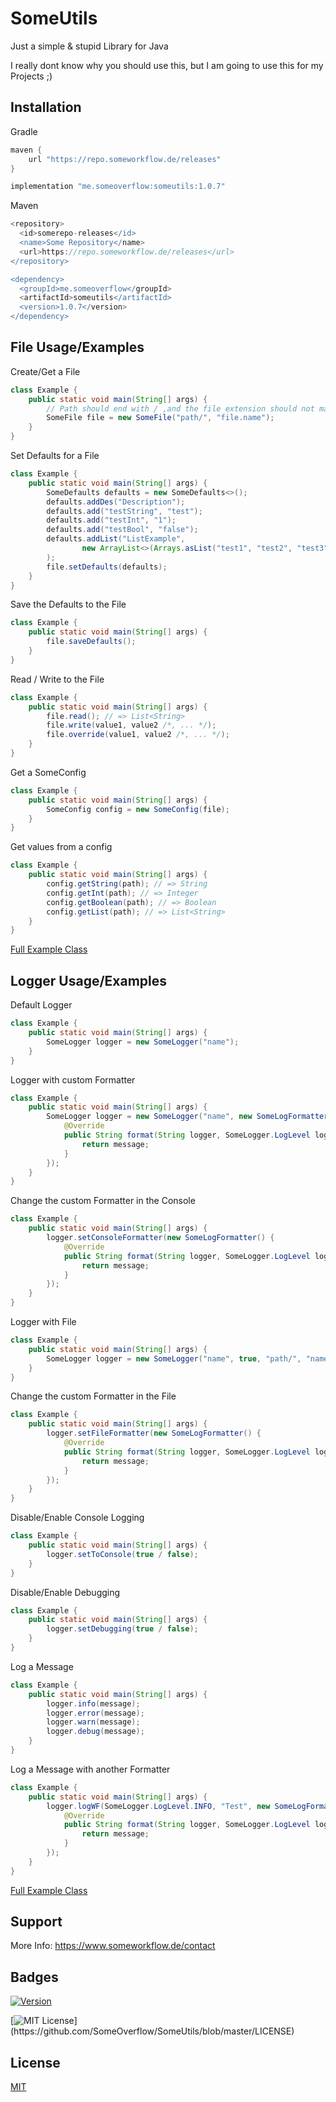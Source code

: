 # SomeUtils

Just a simple & stupid Library for Java

I really dont know why you should use this,
but I am going to use this for my Projects ;)

## Installation

Gradle
```gradle
maven {
    url "https://repo.someworkflow.de/releases"
}

implementation "me.someoverflow:someutils:1.0.7"
```

Maven
```gradle
<repository>
  <id>somerepo-releases</id>
  <name>Some Repository</name>
  <url>https://repo.someworkflow.de/releases</url>
</repository>

<dependency>
  <groupId>me.someoverflow</groupId>
  <artifactId>someutils</artifactId>
  <version>1.0.7</version>
</dependency>
```
    
## File Usage/Examples

Create/Get a File
```java
class Example {
    public static void main(String[] args) {
        // Path should end with / ,and the file extension should not matter
        SomeFile file = new SomeFile("path/", "file.name");
    }
}
```

Set Defaults for a File
```java
class Example {
    public static void main(String[] args) {
        SomeDefaults defaults = new SomeDefaults<>();
        defaults.addDes("Description");
        defaults.add("testString", "test");
        defaults.add("testInt", "1");
        defaults.add("testBool", "false");
        defaults.addList("ListExample",
                new ArrayList<>(Arrays.asList("test1", "test2", "test3", "bread", "tree"))
        );
        file.setDefaults(defaults);
    }
}
```

Save the Defaults to the File
```java
class Example {
    public static void main(String[] args) {
        file.saveDefaults();
    }
}
```

Read / Write to the File
```java
class Example {
    public static void main(String[] args) {
        file.read(); // => List<String>
        file.write(value1, value2 /*, ... */);
        file.override(value1, value2 /*, ... */);
    }
}
```

Get a SomeConfig
```java
class Example {
    public static void main(String[] args) {
        SomeConfig config = new SomeConfig(file);
    }
}
```

Get values from a config
```java
class Example {
    public static void main(String[] args) {
        config.getString(path); // => String
        config.getInt(path); // => Integer
        config.getBoolean(path); // => Boolean
        config.getList(path); // => List<String>
    }
}
```

[Full Example Class](https://github.com/SomeOverflow/SomeUtils/blob/master/src/test/java/FileExample.java)
## Logger Usage/Examples

Default Logger
```java
class Example {
    public static void main(String[] args) {
        SomeLogger logger = new SomeLogger("name");
    }
}
```

Logger with custom Formatter
```java
class Example {
    public static void main(String[] args) {
        SomeLogger logger = new SomeLogger("name", new SomeLogFormatter() {
            @Override
            public String format(String logger, SomeLogger.LogLevel logLevel, String message) {
                return message;
            }
        });
    }
}
```

Change the custom Formatter in the Console
```java
class Example {
    public static void main(String[] args) {
        logger.setConsoleFormatter(new SomeLogFormatter() {
            @Override
            public String format(String logger, SomeLogger.LogLevel logLevel, String message) {
                return message;
            }
        });
    }
}
```

Logger with File
```java
class Example {
    public static void main(String[] args) {
        SomeLogger logger = new SomeLogger("name", true, "path/", "name.custom");
    }
}
```

Change the custom Formatter in the File
```java
class Example {
    public static void main(String[] args) {
        logger.setFileFormatter(new SomeLogFormatter() {
            @Override
            public String format(String logger, SomeLogger.LogLevel logLevel, String message) {
                return message;
            }
        });
    }
}
```

Disable/Enable Console Logging
```java
class Example {
    public static void main(String[] args) {
        logger.setToConsole(true / false);
    }
}
```

Disable/Enable Debugging
```java
class Example {
    public static void main(String[] args) {
        logger.setDebugging(true / false);
    }
}
```

Log a Message
```java
class Example {
    public static void main(String[] args) {
        logger.info(message);
        logger.error(message);
        logger.warn(message);
        logger.debug(message);
    }
}
```

Log a Message with another Formatter
```java
class Example {
    public static void main(String[] args) {
        logger.logWF(SomeLogger.LogLevel.INFO, "Test", new SomeLogFormatter() {
            @Override
            public String format(String logger, SomeLogger.LogLevel logLevel, String message) {
                return message;
            }
        });
    }
}
```

[Full Example Class](https://github.com/SomeOverflow/SomeUtils/blob/master/src/test/java/LogExample.java)

## Support

More Info: https://www.someworkflow.de/contact

## Badges

[![Version](https://repo.someworkflow.de/api/badge/latest/releases/me/someoverflow/someutils?color=40c14a&name=SomeUtils&prefix=v)](https://repo.someworkflow.de/#/snapshots/me/someoverflow/someutils)

[![MIT License](https://img.shields.io/apm/l/atomic-design-ui.svg?)](https://github.com/SomeOverflow/SomeUtils/blob/master/LICENSE)
## License

[MIT](https://choosealicense.com/licenses/mit/)

